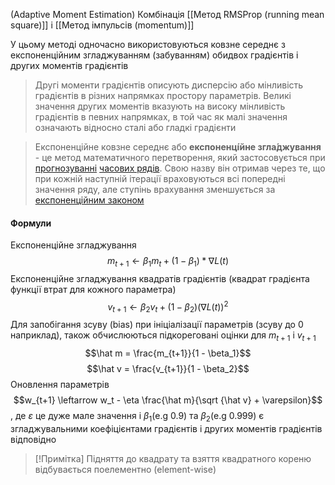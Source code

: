 (Adaptive Moment Estimation)
Комбінація [[Метод RMSProp (running mean square)]] і [[Метод імпульсів (momentum)]]

У цьому методі одночасно використовуються ковзне середнє з експоненційним згладжуванням (забуванням) обидвох градієнтів і других моментів градієнтів 

>Другі моменти градієнтів описують дисперсію або мінливість градієнтів в різних напрямках простору параметрів. Великі значення других моментів вказують на високу мінливість градієнтів в певних напрямках, в той час як малі значення означають відносно сталі або гладкі градієнти

>Експоненційне ковзне середнє або **експоненці́йне згла́джування** - це метод математичного перетворення, який застосовується при [прогнозуванні](https://uk.wikipedia.org/wiki/%D0%9F%D1%80%D0%BE%D0%B3%D0%BD%D0%BE%D0%B7 "Прогноз") [часових рядів](https://uk.wikipedia.org/wiki/%D0%A7%D0%B0%D1%81%D0%BE%D0%B2%D0%B8%D0%B9_%D1%80%D1%8F%D0%B4 "Часовий ряд"). Свою назву він отримав через те, що при кожній наступній ітерації враховуються всі попередні значення ряду, але ступінь врахування зменшується за [експоненційним законом](https://uk.wikipedia.org/wiki/%D0%9F%D0%BE%D0%BA%D0%B0%D0%B7%D0%BD%D0%B8%D0%BA%D0%BE%D0%B2%D0%B0_%D1%84%D1%83%D0%BD%D0%BA%D1%86%D1%96%D1%8F "Показникова функція")

#### Формули
Експоненційне згладжування $$m_{t+1} \leftarrow \beta_1 m_t + (1 - \beta_1) * \nabla L(t)$$
Експоненційне згладжування квадратів градієнтів (квадрат градієнта функції втрат для кожного параметра) $$v_{t+1} \leftarrow \beta_2 v_t + (1 - \beta_2)(\nabla L(t))^2$$
Для запобігання зсуву (bias) при ініціалізації параметрів (зсуву до 0 наприклад), також обчислюються підкореговані оцінки для $m_{t+1}$ і $v_{t+1}$ $$\hat m = \frac{m_{t+1}}{1 - \beta_1}$$ $$\hat v = \frac{v_{t+1}}{1 - \beta_2}$$
Оновлення параметрів
$$w_{t+1} \leftarrow w_t - \eta \frac{\hat m}{\sqrt {\hat v} + \varepsilon}$$, де $\varepsilon$ це дуже мале значення і $\beta_1$(e.g 0.9) та $\beta_2$(e.g 0.999) є згладжувальними коефіцієнтами градієнтів і других моментів градієнтів відповідно

>[!Примітка]
>Підняття до квадрату та взяття квадратного кореню відбувається поелементно (element-wise)
